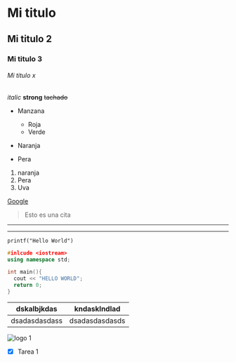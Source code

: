 
<!-- comentarios-->

# Mi titulo 
## Mi titulo 2
### Mi titulo 3
###### Mi titulo x

<!--tipos de texto-->
*italic*
**strong**
 ~~tachado~~


<!--Listas desordenadas-->
* Manzana
  * Roja
  * Verde
    
* Naranja
* Pera

<!-- Lista ordenada-->
1. naranja
2. Pera
3. Uva

<!-- Enlaces -->
[Google](https://google.com "Texto personalizable")

<!-- Citas -->
> Esto es una cita
---
___

<!-- Crear codigo -->

`printf("Hello World")`

```c++
#inlcude <iostream>
using namespace std;

int main(){
  cout << "HELLO WORLD";
  return 0;
}
```

<!-- Tablas -->
| dskalbjkdas | kndasklndlad |
|-------------|--------------|
|dsadasdasdass|dsadasdasdasds|

<!-- Imagenes -->

![logo 1](balti1.jpg "Balti")

<!-- Github markdown-->
* [X] Tarea 1

